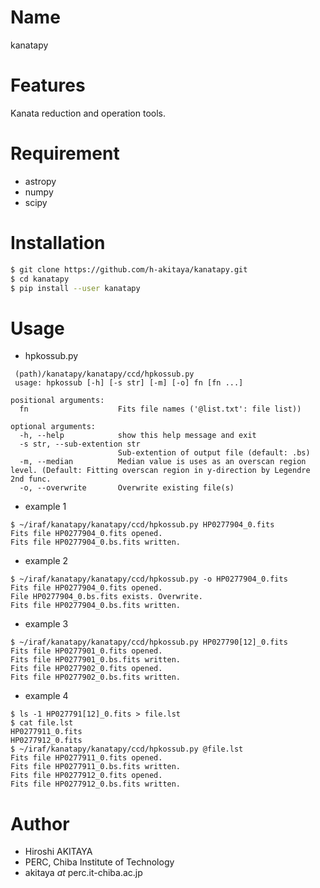 # Name

kanatapy

# Features

Kanata reduction and operation tools.

# Requirement

* astropy
* numpy
* scipy

# Installation

```bash
$ git clone https://github.com/h-akitaya/kanatapy.git
$ cd kanatapy
$ pip install --user kanatapy
```
# Usage

* hpkossub.py
```
 (path)/kanatapy/kanatapy/ccd/hpkossub.py
 usage: hpkossub [-h] [-s str] [-m] [-o] fn [fn ...]

positional arguments:
  fn                    Fits file names ('@list.txt': file list))

optional arguments:
  -h, --help            show this help message and exit
  -s str, --sub-extention str
                        Sub-extention of output file (default: .bs)
  -m, --median          Median value is uses as an overscan region level. (Default: Fitting overscan region in y-direction by Legendre 2nd func.
  -o, --overwrite       Overwrite existing file(s)
```
   * example 1
   ```
$ ~/iraf/kanatapy/kanatapy/ccd/hpkossub.py HP0277904_0.fits
Fits file HP0277904_0.fits opened.
Fits file HP0277904_0.bs.fits written.
   ```
   * example 2
   ```
$ ~/iraf/kanatapy/kanatapy/ccd/hpkossub.py -o HP0277904_0.fits
Fits file HP0277904_0.fits opened.
File HP0277904_0.bs.fits exists. Overwrite.
Fits file HP0277904_0.bs.fits written.
   ```
   * example 3
   ```
$ ~/iraf/kanatapy/kanatapy/ccd/hpkossub.py HP027790[12]_0.fits
Fits file HP0277901_0.fits opened.
Fits file HP0277901_0.bs.fits written.
Fits file HP0277902_0.fits opened.
Fits file HP0277902_0.bs.fits written.
   ```
   * example 4
   ```
$ ls -1 HP027791[12]_0.fits > file.lst
$ cat file.lst 
HP0277911_0.fits
HP0277912_0.fits
$ ~/iraf/kanatapy/kanatapy/ccd/hpkossub.py @file.lst
Fits file HP0277911_0.fits opened.
Fits file HP0277911_0.bs.fits written.
Fits file HP0277912_0.fits opened.
Fits file HP0277912_0.bs.fits written.
   ```
# Author

* Hiroshi AKITAYA
* PERC, Chiba Institute of Technology
* akitaya _at_ perc.it-chiba.ac.jp


